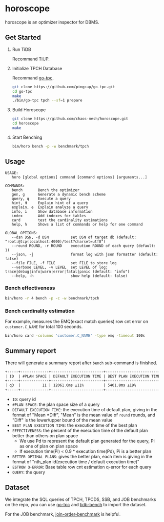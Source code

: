 # horoscope

horoscope is an optimizer inspector for DBMS.



## Get Started

1. Run TiDB

    Recommand [TiUP](https://tiup.io).

2. Initialize TPCH Database

    Recommand [go-tpc](https://github.com/pingcap/go-tpc).
    ```bash
    git clone https://github.com/pingcap/go-tpc.git
    cd go-tpc
    make
    ./bin/go-tpc tpch --sf=1 prepare
    ```

3. Build Horoscope

    ```bash
    git clone https://github.com/chaos-mesh/horoscope.git
    cd horoscope
    make
    ```

4. Start Benching

    ```bash
    bin/horo bench -p -w benchmark/tpch
    ```

## Usage

```
USAGE:
   horo [global options] command [command options] [arguments...]

COMMANDS:
   bench       Bench the optimizer
   gen, g      Generate a dynamic bench scheme
   query, q    Execute a query
   hint, H     Explain hint of a query
   explain, e  Explain analyze a query
   info, i     Show database information
   index       Add indexes for tables
   card        test the cardinality estimations
   help, h     Shows a list of commands or help for one command

GLOBAL OPTIONS:
   --dsn DSN, -d DSN          set DSN of target db (default: "root:@tcp(localhost:4000)/test?charset=utf8")
   --round ROUND, -r ROUND    execution ROUND of each query (default: 1)
   --json, -j                 format log with json formatter (default: false)
   --file FILE, -f FILE       set FILE to store log
   --verbose LEVEL, -v LEVEL  set LEVEL of log: trace|debug|info|warn|error|fatal|panic (default: "info")
   --help, -h                 show help (default: false)
```

### Bench effectiveness

```sh
bin/horo -r 4 bench -p -c -w benchmark/tpch
```

### Bench cardinality estimation

For example, measures the EMQ(exact match queries) row cnt error on `customer.C_NAME` for total 100 seconds.

```sh
bin/horo card -columns 'customer.C_NAME' -type emq -timeout 100s
```

## Summary report

There will generate a summary report after `bench` sub-command is finished.

```txt
+-----+-------------+------------------------+--------------------------+---------------+---------------------------------+--------------------------------------------------------------------+------------------------------------------------------------------------------------------------------------------------------------------------------------------------------------------------------------------------------------------------------------------------------------------------------------------------------------------------------------------------------+
| ID  | #PLAN SPACE | DEFAULT EXECUTION TIME | BEST PLAN EXECUTION TIME | EFFECTIVENESS | BETTER OPTIMAL PLANS            | ESTROW Q-ERROR                                                     | QUERY                                                                                                                                                                                                                                                                                                                                                                        |
+-----+-------------+------------------------+--------------------------+---------------+---------------------------------+--------------------------------------------------------------------+------------------------------------------------------------------------------------------------------------------------------------------------------------------------------------------------------------------------------------------------------------------------------------------------------------------------------------------------------------------------------+
| q3  |          11 | 12061.0ms ±11%         | 5401.8ms ±19%            | 72.7%         | #6(44.8%),#10(66.4%),#11(47.3%) | count:3, median:1.0, 90th:7173270.0, 95th:7173270.0, max:7173270.0 | SELECT l_orderkey,sum(l_extendedprice*(1-l_discount)) AS revenue,o_orderdate,o_shippriority FROM ((customer) JOIN orders) JOIN lineitem WHERE c_mktsegment="AUTOMOBILE" AND c_custkey=o_custkey AND l_orderkey=o_orderkey AND o_orderdate<"1995-03-13" AND l_shipdate>"1995-03-13" GROUP BY l_orderkey,o_orderdate,o_shippriority ORDER BY revenue DESC,o_orderdate LIMIT 10 |
+-----+-------------+------------------------+--------------------------+---------------+---------------------------------+--------------------------------------------------------------------+------------------------------------------------------------------------------------------------------------------------------------------------------------------------------------------------------------------------------------------------------------------------------------------------------------------------------------------------------------------------------+
```

* `ID`: query id
* `#PLAN SPACE`: the plan space size of a query
* `DEFAULT EXECUTION TIME`: the execution time of default plan, giving in the format of "Mean ±Diff", "Mean" is the mean value of `round` rounds, and "Diff" is the lower/upper bound of the mean value
* `BEST PLAN EXECUTION TIME`: the execution time of the best plan
* `EFFECTIVENESS`: the percent of the execution time of the default plan better than others on plan space
    * We use Pd to represent the default plan generated for the query, Pi as one of plan on plan space
    * If execution time(Pi) < 0.9 * execution time(Pd), Pi is a better plan
* `BETTER OPTIMAL PLANS`: gives the better plan, each item is giving in the format of "nth_plan id(execution time / default execution time)"
* `ESTROW Q-ERROR`: Base table row cnt estimation q-error for each query
* `QUERY`: the query

## Dataset

We integrate the SQL queries of TPCH, TPCDS, SSB, and JOB benchmarks on the repo, you can use [go-tpc](https://github.com/pingcap/go-tpc) and [tidb-bench](https://github.com/pingcap/tidb-bench) to import the dataset.

For the JOB benchmark, [join-order-benchmark](https://github.com/gregrahn/join-order-benchmark) is helpful.
